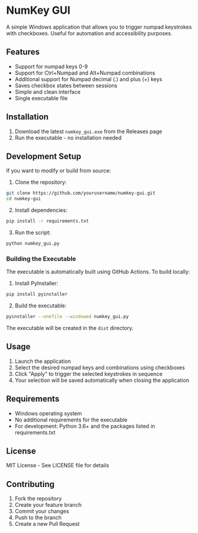 # NumKey GUI

A simple Windows application that allows you to trigger numpad keystrokes with checkboxes. Useful for automation and accessibility purposes.

## Features

- Support for numpad keys 0-9
- Support for Ctrl+Numpad and Alt+Numpad combinations
- Additional support for Numpad decimal (.) and plus (+) keys
- Saves checkbox states between sessions
- Simple and clean interface
- Single executable file

## Installation

1. Download the latest `numkey_gui.exe` from the Releases page
2. Run the executable - no installation needed

## Development Setup

If you want to modify or build from source:

1. Clone the repository:
```bash
git clone https://github.com/yourusername/numkey-gui.git
cd numkey-gui
```

2. Install dependencies:
```bash
pip install -r requirements.txt
```

3. Run the script:
```bash
python numkey_gui.py
```

### Building the Executable

The executable is automatically built using GitHub Actions. To build locally:

1. Install PyInstaller:
```bash
pip install pyinstaller
```

2. Build the executable:
```bash
pyinstaller --onefile --windowed numkey_gui.py
```

The executable will be created in the `dist` directory.

## Usage

1. Launch the application
2. Select the desired numpad keys and combinations using checkboxes
3. Click "Apply" to trigger the selected keystrokes in sequence
4. Your selection will be saved automatically when closing the application

## Requirements

- Windows operating system
- No additional requirements for the executable
- For development: Python 3.6+ and the packages listed in requirements.txt

## License

MIT License - See LICENSE file for details

## Contributing

1. Fork the repository
2. Create your feature branch
3. Commit your changes
4. Push to the branch
5. Create a new Pull Request
